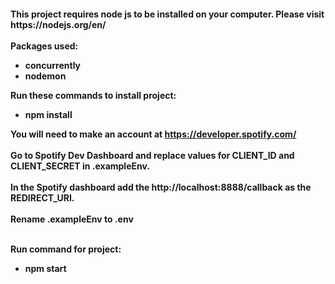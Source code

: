 <h4>This project requires node js to be installed on your computer. Please visit https://nodejs.org/en/<br>
<br> 
Packages used:<br>
<ul>
   <li>concurrently</li> 
    <li>nodemon</li> 
</ul>
Run these commands to install project:<br> 
<ul>
     <li>npm install </li>
</ul>
   
You will need to make an account at https://developer.spotify.com/ <br> <br> 
Go to Spotify Dev Dashboard and replace values for **CLIENT_ID** and  **CLIENT_SECRET** in .exampleEnv. <br> <br> 
In the Spotify dashboard add the http://localhost:8888/callback as the REDIRECT_URI.<br> <br> 
Rename .exampleEnv to **.env**<br> <br>

Run command for project:<br> 
<ul>
     <li>npm start </li>
</ul>
</h4>
